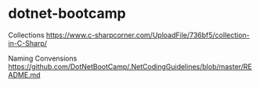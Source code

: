 # dotnet-bootcamp

Collections
https://www.c-sharpcorner.com/UploadFile/736bf5/collection-in-C-Sharp/

Naming Convensions
https://github.com/DotNetBootCamp/.NetCodingGuidelines/blob/master/README.md

